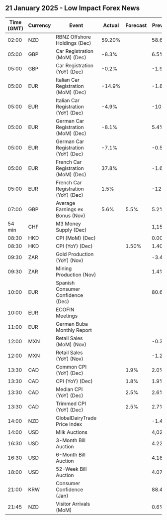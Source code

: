 ## 21 January 2025 - Low Impact Forex News

| Time (GMT) | Currency | Event | Actual | Forecast | Previous |
|------|----------|-------|--------|----------|----------|
| 02:00 | NZD | RBNZ Offshore Holdings (Dec) | 59.20% |  | 58.60% |
| 05:00 | GBP | Car Registration (MoM) (Dec) | -8.3% |  | 6.5% |
| 05:00 | GBP | Car Registration (YoY) (Dec) | -0.2% |  | -1.9% |
| 05:00 | EUR | Italian Car Registration (MoM) (Dec) | -14.9% |  | -1.8% |
| 05:00 | EUR | Italian Car Registration (YoY) (Dec) | -4.9% |  | -10.8% |
| 05:00 | EUR | German Car Registration (MoM) (Dec) | -8.1% |  | 5.4% |
| 05:00 | EUR | German Car Registration (YoY) (Dec) | -7.1% |  | -0.5% |
| 05:00 | EUR | French Car Registration (MoM) (Dec) | 37.8% |  | -1.6% |
| 05:00 | EUR | French Car Registration (YoY) (Dec) | 1.5% |  | -12.7% |
| 07:00 | GBP | Average Earnings ex Bonus (Nov) | 5.6% | 5.5% | 5.2% |
| 54 min | CHF | M3 Money Supply (Dec) |  |  | 1,155.9B |
| 08:30 | HKD | CPI (MoM) (Dec) |  |  | 0.00% |
| 08:30 | HKD | CPI (YoY) (Dec) |  | 1.50% | 1.40% |
| 09:30 | ZAR | Gold Production (YoY) (Nov) |  |  | -3.4% |
| 09:30 | ZAR | Mining Production (Nov) |  |  | 1.4% |
| 10:00 | EUR | Spanish Consumer Confidence (Dec) |  |  | 80.6 |
| 10:00 | EUR | ECOFIN Meetings |  |  |  |
| 11:00 | EUR | German Buba Monthly Report |  |  |  |
| 12:00 | MXN | Retail Sales (MoM) (Nov) |  |  | -0.3% |
| 12:00 | MXN | Retail Sales (YoY) (Nov) |  |  | -1.2% |
| 13:30 | CAD | Common CPI (YoY) (Dec) |  | 1.9% | 2.0% |
| 13:30 | CAD | CPI (YoY) (Dec) |  | 1.8% | 1.9% |
| 13:30 | CAD | Median CPI (YoY) (Dec) |  | 2.5% | 2.6% |
| 13:30 | CAD | Trimmed CPI (YoY) (Dec) |  | 2.5% | 2.7% |
| 14:00 | NZD | GlobalDairyTrade Price Index |  |  | -1.4% |
| 14:00 | USD | Milk Auctions |  |  | 4,029.0 |
| 16:30 | USD | 3-Month Bill Auction |  |  | 4.225% |
| 16:30 | USD | 6-Month Bill Auction |  |  | 4.180% |
| 18:00 | USD | 52-Week Bill Auction |  |  | 4.070% |
| 21:00 | KRW | Consumer Confidence (Jan) |  |  | 88.4 |
| 21:45 | NZD | Visitor Arrivals (MoM) |  |  | 0.6% |
